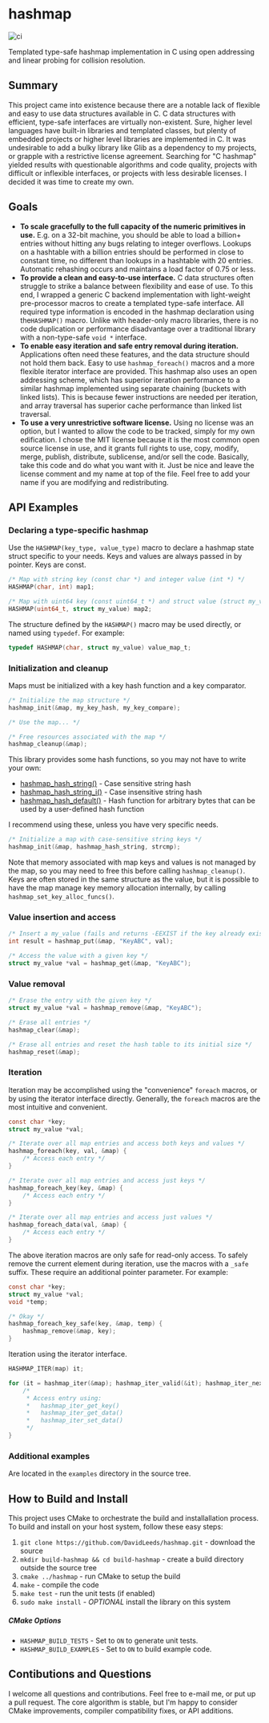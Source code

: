 # hashmap
![ci](https://github.com/DavidLeeds/hashmap/workflows/CI/badge.svg)

Templated type-safe hashmap implementation in C using open addressing and linear probing for collision resolution.

## Summary
This project came into existence because there are a notable lack of flexible and easy to use data structures available in C. C data structures with efficient, type-safe interfaces are virtually non-existent.  Sure, higher level languages have built-in libraries and templated classes, but plenty of embedded projects or higher level libraries are implemented in C.  It was undesirable to add a bulky library like Glib as a dependency to my projects, or grapple with a restrictive license agreement.  Searching for "C hashmap" yielded results with questionable algorithms and code quality, projects with difficult or inflexible interfaces, or projects with less desirable licenses.  I decided it was time to create my own.


## Goals
* **To scale gracefully to the full capacity of the numeric primitives in use.**  E.g. on a 32-bit machine, you should be able to load a billion+ entries without hitting any bugs relating to integer overflows.  Lookups on a hashtable with a billion entries should be performed in close to constant time, no different than lookups in a hashtable with 20 entries.  Automatic rehashing occurs and maintains a load factor of 0.75 or less.
* **To provide a clean and easy-to-use interface.**  C data structures often struggle to strike a balance between flexibility and ease of use.  To this end, I wrapped a generic C backend implementation with light-weight pre-processor macros to create a templated type-safe interface. All required type information is encoded in the hashmap declaration using the`HASHMAP()` macro. Unlike with header-only macro libraries, there is no code duplication or performance disadvantage over a traditional library with a non-type-safe `void *` interface.
* **To enable easy iteration and safe entry removal during iteration.**  Applications often need these features, and the data structure should not hold them back.  Easy to use `hashmap_foreach()` macros and a more flexible iterator interface are provided.  This hashmap also uses an open addressing scheme, which has superior iteration performance to a similar hashmap implemented using separate chaining (buckets with linked lists).  This is because fewer instructions are needed per iteration, and array traversal has superior cache performance than linked list traversal.
* **To use a very unrestrictive software license.**  Using no license was an option, but I wanted to allow the code to be tracked, simply for my own edification.  I chose the MIT license because it is the most common open source license in use, and it grants full rights to use, copy, modify, merge, publish, distribute, sublicense, and/or sell the code.  Basically, take this code and do what you want with it.  Just be nice and leave the license comment and my name at top of the file.  Feel free to add your name if you are modifying and redistributing.

## API Examples

### Declaring a type-specific hashmap

Use the `HASHMAP(key_type, value_type)` macro to declare a hashmap state struct specific to your needs. Keys and values are always passed in by pointer. Keys are const.

```C
/* Map with string key (const char *) and integer value (int *) */
HASHMAP(char, int) map1;

/* Map with uint64 key (const uint64_t *) and struct value (struct my_value *) */
HASHMAP(uint64_t, struct my_value) map2;
```

The structure defined by the `HASHMAP()` macro may be used directly, or named using `typedef`. For example:
```C
typedef HASHMAP(char, struct my_value) value_map_t;
```

### Initialization and cleanup

Maps must be initialized with a key hash function and a key comparator. 
```C
/* Initialize the map structure */
hashmap_init(&map, my_key_hash, my_key_compare);

/* Use the map... */

/* Free resources associated with the map */
hashmap_cleanup(&map);
```

This library provides some hash functions, so you may not have to write your own:
* [hashmap_hash_string()](https://github.com/DavidLeeds/hashmap/blob/137d60b3818c22c79d2be5560150eb2eff981a68/include/hashmap_base.h#L54) - Case sensitive string hash
* [hashmap_hash_string_i()](https://github.com/DavidLeeds/hashmap/blob/137d60b3818c22c79d2be5560150eb2eff981a68/include/hashmap_base.h#L55) - Case insensitive string hash
* [hashmap_hash_default()](https://github.com/DavidLeeds/hashmap/blob/137d60b3818c22c79d2be5560150eb2eff981a68/include/hashmap_base.h#L53) - Hash function for arbitrary bytes that can be used by a user-defined hash function

I recommend using these, unless you have very specific needs.

```C
/* Initialize a map with case-sensitive string keys */
hashmap_init(&map, hashmap_hash_string, strcmp);
```

Note that memory associated with map keys and values is not managed by the map, so you may need to free this before calling `hashmap_cleanup()`. Keys are often stored in the same structure as the value, but it is possible to have the map manage key memory allocation internally, by calling `hashmap_set_key_alloc_funcs()`.


### Value insertion and access

```C
/* Insert a my_value (fails and returns -EEXIST if the key already exists) */
int result = hashmap_put(&map, "KeyABC", val);

/* Access the value with a given key */
struct my_value *val = hashmap_get(&map, "KeyABC");
```

### Value removal

```C
/* Erase the entry with the given key */
struct my_value *val = hashmap_remove(&map, "KeyABC");

/* Erase all entries */
hashmap_clear(&map);

/* Erase all entries and reset the hash table to its initial size */
hashmap_reset(&map);
```

### Iteration

Iteration may be accomplished using the "convenience" `foreach` macros, or by using the iterator interface directly. Generally, the `foreach` macros are the most intuitive and convenient.

```C
const char *key;
struct my_value *val;

/* Iterate over all map entries and access both keys and values */
hashmap_foreach(key, val, &map) {
    /* Access each entry */
}

/* Iterate over all map entries and access just keys */
hashmap_foreach_key(key, &map) {
    /* Access each entry */
}

/* Iterate over all map entries and access just values */
hashmap_foreach_data(val, &map) {
    /* Access each entry */
}
```

The above iteration macros are only safe for read-only access. To safely remove the current element during iteration, use the macros with a `_safe` suffix. These require an additional pointer parameter. For example:
```C
const char *key;
struct my_value *val;
void *temp;

/* Okay */
hashmap_foreach_key_safe(key, &map, temp) {
    hashmap_remove(&map, key);
}
```

Iteration using the iterator interface.
```C
HASHMAP_ITER(map) it;

for (it = hashmap_iter(&map); hashmap_iter_valid(&it); hashmap_iter_next(&it) {
	/*
	 * Access entry using:
	 *   hashmap_iter_get_key()
	 *   hashmap_iter_get_data()
	 *   hashmap_iter_set_data()
	 */
}
```

### Additional examples
Are located in the `examples` directory in the source tree.

## How to Build and Install
This project uses CMake to orchestrate the build and installallation process. To build and install on your host system, follow these easy steps:
1. `git clone https://github.com/DavidLeeds/hashmap.git` - download the source
2. `mkdir build-hashmap && cd build-hashmap` - create a build directory outside the source tree
3. `cmake ../hashmap` - run CMake to setup the build
4. `make` - compile the code
5. `make test` - run the unit tests (if enabled)
6. `sudo make install` - _OPTIONAL_ install the library on this system

##### CMake Options

* `HASHMAP_BUILD_TESTS` - Set to `ON` to generate unit tests.
* `HASHMAP_BUILD_EXAMPLES` - Set to `ON` to build example code. 

## Contibutions and Questions
I welcome all questions and contributions. Feel free to e-mail me, or put up a pull request. The core algorithm is stable, but I'm happy to consider CMake improvements, compiler compatibility fixes, or API additions.

